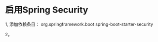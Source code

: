# 启用Spring Security
1, 添加依赖条目：
<dependency>
<groupId>org.springframework.boot</groupId>
<artifactId>spring-boot-starter-security</artifactId>
</dependency>

2，
#